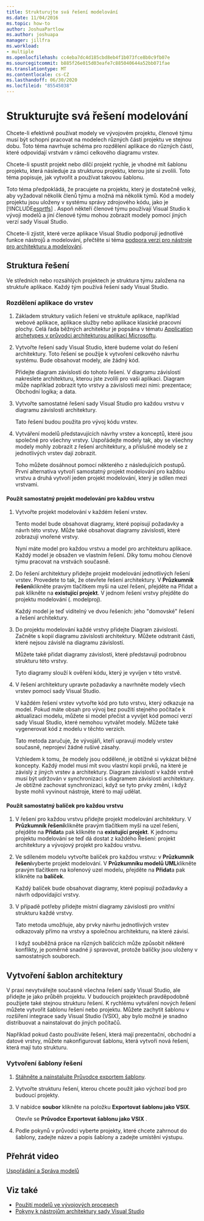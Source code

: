 ```yaml
---
title: Strukturujte svá řešení modelování
ms.date: 11/04/2016
ms.topic: how-to
author: JoshuaPartlow
ms.author: joshuapa
manager: jillfra
ms.workload:
- multiple
ms.openlocfilehash: cc4eba7dc4d185cbd8eb4f1b073fce8b0c9fb07e
ms.sourcegitcommit: b885f26e015d03eafe7c885040644a52bb071fae
ms.translationtype: MT
ms.contentlocale: cs-CZ
ms.lasthandoff: 06/30/2020
ms.locfileid: "85545038"
---
```

# <a name="structure-your-modeling-solution"></a>Strukturujte svá řešení modelování

Chcete-li efektivně používat modely ve vývojovém projektu, členové týmu musí být schopni pracovat na modelech různých částí projektu ve stejnou dobu. Toto téma navrhuje schéma pro rozdělení aplikace do různých částí, které odpovídají vrstvám v rámci celkového diagramu vrstev.

Chcete-li spustit projekt nebo dílčí projekt rychle, je vhodné mít šablonu projektu, která následuje za strukturou projektu, kterou jste si zvolili. Toto téma popisuje, jak vytvořit a používat takovou šablonu.

Toto téma předpokládá, že pracujete na projektu, který je dostatečně velký, aby vyžadoval několik členů týmu a možná má několik týmů. Kód a modely projektu jsou uloženy v systému správy zdrojového kódu, jako je [!INCLUDE[esprtfs](../code-quality/includes/esprtfs_md.md)] . Aspoň někteří členové týmu používají Visual Studio k vývoji modelů a jiní členové týmu mohou zobrazit modely pomocí jiných verzí sady Visual Studio.

Chcete-li zjistit, které verze aplikace Visual Studio podporují jednotlivé funkce nástrojů a modelování, přečtěte si téma [podpora verzí pro nástroje pro architekturu a modelování](../modeling/what-s-new-for-design-in-visual-studio.md#VersionSupport).

## <a name="solution-structure"></a>Struktura řešení

Ve středních nebo rozsáhlých projektech je struktura týmu založena na struktuře aplikace. Každý tým používá řešení sady Visual Studio.

### <a name="to-divide-an-application-into-layers"></a>Rozdělení aplikace do vrstev

1. Základem struktury vašich řešení ve struktuře aplikace, například webové aplikace, aplikace služby nebo aplikace klasické pracovní plochy. Celá řada běžných architektur je popsána v tématu [Application archetypes v průvodci architekturou aplikací Microsoftu](/previous-versions/msp-n-p/ee658107(v=pandp.10)).

2. Vytvořte řešení sady Visual Studio, které budeme volat do řešení architektury. Toto řešení se použije k vytvoření celkového návrhu systému. Bude obsahovat modely, ale žádný kód.

   Přidejte diagram závislosti do tohoto řešení. V diagramu závislostí nakreslete architekturu, kterou jste zvolili pro vaši aplikaci. Diagram může například zobrazit tyto vrstvy a závislosti mezi nimi: prezentace; Obchodní logika; a data.

4. Vytvořte samostatné řešení sady Visual Studio pro každou vrstvu v diagramu závislosti architektury.

   Tato řešení budou použita pro vývoj kódu vrstev.

5. Vytváření modelů představujících návrhy vrstev a konceptů, které jsou společné pro všechny vrstvy. Uspořádejte modely tak, aby se všechny modely mohly zobrazit z řešení architektury, a příslušné modely se z jednotlivých vrstev dají zobrazit.

   Toho můžete dosáhnout pomocí některého z následujících postupů. První alternativa vytvoří samostatný projekt modelování pro každou vrstvu a druhá vytvoří jeden projekt modelování, který je sdílen mezi vrstvami.

#### <a name="use-a-separate-modeling-project-for-each-layer"></a>Použít samostatný projekt modelování pro každou vrstvu

1. Vytvořte projekt modelování v každém řešení vrstev.

   Tento model bude obsahovat diagramy, které popisují požadavky a návrh této vrstvy. Může také obsahovat diagramy závislosti, které zobrazují vnořené vrstvy.

   Nyní máte model pro každou vrstvu a model pro architekturu aplikace. Každý model je obsažen ve vlastním řešení. Díky tomu mohou členové týmu pracovat na vrstvách současně.

2. Do řešení architektury přidejte projekt modelování jednotlivých řešení vrstev. Provedete to tak, že otevřete řešení architektury. V **Průzkumník řešení**klikněte pravým tlačítkem myši na uzel řešení, přejděte na Přidat a pak klikněte na **existující projekt**. V jednom řešení vrstvy přejděte do projektu modelování (. modelproj).

   Každý model je teď viditelný ve dvou řešeních: jeho "domovské" řešení a řešení architektury.

3. Do projektu modelování každé vrstvy přidejte Diagram závislostí. Začněte s kopií diagramu závislosti architektury. Můžete odstranit části, které nejsou závislé na diagramu závislostí.

   Můžete také přidat diagramy závislosti, které představují podrobnou strukturu této vrstvy.

   Tyto diagramy slouží k ověření kódu, který je vyvíjen v této vrstvě.

4. V řešení architektury upravte požadavky a navrhněte modely všech vrstev pomocí sady Visual Studio.

   V každém řešení vrstev vytvořte kód pro tuto vrstvu, který odkazuje na model. Pokud máte obsah pro vývoj bez použití stejného počítače k aktualizaci modelu, můžete si model přečíst a vyvíjet kód pomocí verzí sady Visual Studio, které nemohou vytvářet modely. Můžete také vygenerovat kód z modelu v těchto verzích.

   Tato metoda zaručuje, že vývojáři, kteří upravují modely vrstev současně, neprojeví žádné rušivé zásahy.

   Vzhledem k tomu, že modely jsou oddělené, je obtížné si vykázat běžné koncepty. Každý model musí mít svou vlastní kopii prvků, na které je závislý z jiných vrstev a architektury. Diagram závislostí v každé vrstvě musí být udržován v synchronizaci s diagramem závislosti architektury. Je obtížné zachovat synchronizaci, když se tyto prvky změní, i když byste mohli vyvinout nástroje, které to mají udělat.

#### <a name="use-a-separate-package-for-each-layer"></a>Použít samostatný balíček pro každou vrstvu

1. V řešení pro každou vrstvu přidejte projekt modelování architektury. V **Průzkumník řešení**klikněte pravým tlačítkem myši na uzel řešení, přejděte na **Přidat**a pak klikněte na **existující projekt**. K jednomu projektu modelování se teď dá dostat z každého Řešení: projekt architektury a vývojový projekt pro každou vrstvu.

2. Ve sdíleném modelu vytvořte balíček pro každou vrstvu: v **Průzkumník řešení**vyberte projekt modelování. V **Průzkumníku modelů UML**klikněte pravým tlačítkem na kořenový uzel modelu, přejděte na **Přidat**a pak klikněte na **balíček**.

   Každý balíček bude obsahovat diagramy, které popisují požadavky a návrh odpovídající vrstvy.

3. V případě potřeby přidejte místní diagramy závislosti pro vnitřní strukturu každé vrstvy.

   Tato metoda umožňuje, aby prvky návrhu jednotlivých vrstev odkazovaly přímo na vrstvy a společnou architekturu, na které závisí.

   I když souběžná práce na různých balíčcích může způsobit některé konflikty, je poměrně snadné ji spravovat, protože balíčky jsou uloženy v samostatných souborech.

## <a name="create-architecture-templates"></a>Vytvoření šablon architektury

V praxi nevytvářejte současně všechna řešení sady Visual Studio, ale přidejte je jako průběh projektu. V budoucích projektech pravděpodobně použijete také stejnou strukturu řešení. K rychlému vytváření nových řešení můžete vytvořit šablonu řešení nebo projektu. Můžete zachytit šablonu v rozšíření integrace sady Visual Studio (VSIX), aby bylo možné je snadno distribuovat a nainstalovat do jiných počítačů.

Například pokud často používáte řešení, která mají prezentační, obchodní a datové vrstvy, můžete nakonfigurovat šablonu, která vytvoří nová řešení, která mají tuto strukturu.

### <a name="to-create-a-solution-template"></a>Vytvoření šablony řešení

1. [Stáhněte a nainstalujte Průvodce exportem šablony](https://marketplace.visualstudio.com/items?itemName=VisualStudioProductTeam.ExportTemplateWizard).

2. Vytvořte strukturu řešení, kterou chcete použít jako výchozí bod pro budoucí projekty.

3. V nabídce **soubor** klikněte na položku **Exportovat šablonu jako VSIX**.

   Otevře se **Průvodce Exportovat šablonu jako VSIX** .

4. Podle pokynů v průvodci vyberte projekty, které chcete zahrnout do šablony, zadejte název a popis šablony a zadejte umístění výstupu.

## <a name="watch-a-video"></a>Přehrát video

[Uspořádání a Správa modelů](https://channel9.msdn.com/blogs/clinted/uml-with-vs-2010-part-9-organizing-and-managing-your-models)

## <a name="see-also"></a>Viz také

- [Použití modelů ve vývojových procesech](../modeling/use-models-in-your-development-process.md)
- [Pokyny k nástrojům architektury sady Visual Studio](../modeling/visual-studio-architecture-tooling-guidance.md)
